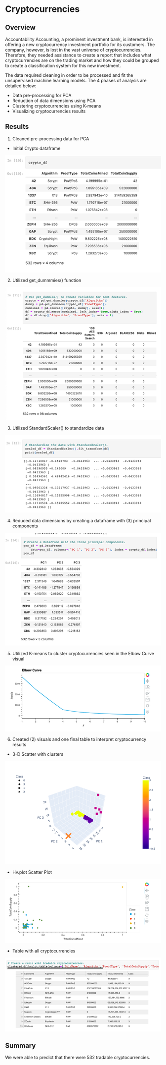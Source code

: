# Cryptocurrencies
## Overview
Accountability Accounting, a prominent investment bank, is interested in offering a new cryptocurrency investment portfolio for its customers. The company, however, is lost in the vast universe of cryptocurrencies. Therefore, they needed assistance to create a report that includes what cryptocurrencies are on the trading market and how they could be grouped to create a classification system for this new investment.

The data required cleaning in order to be processed and fit the unsupervised machine learning models. The 4 phases of analysis are detailed below:

- Data pre-processing for PCA
- Reduction of data dimensions using PCA
- Clustering cryptocurrencies using K-means
- Visualizing cryptocurrencies results

## Results
1. Cleaned pre-processing data for PCA
  - Initial Crypto dataframe
  
  ![This is an image](https://github.com/leilacf/Cryptocurrencies/blob/main/Images/1crypto%20df.png)
  
2. Utilized get_dummmies() function 

  ![This is an image](https://github.com/leilacf/Cryptocurrencies/blob/main/Images/2get_dummies.png)
  
  
3. Utilized StandardScaler() to standardize data

![This is an image](https://github.com/leilacf/Cryptocurrencies/blob/main/Images/3standardize%20data.png)

4. Reduced data dimensions by creating a dataframe with (3) principal components

![This is an image](https://github.com/leilacf/Cryptocurrencies/blob/main/Images/4pcs.png)

5. Utilized K-means to cluster cryptocurrencies seen in the Elbow Curve visual 

![This is an image](https://github.com/leilacf/Cryptocurrencies/blob/main/Images/5elbow%20curve.png)

6. Created (2) visuals and one final table to interpret cryptocurrency results

- 3-D Scatter with clusters

![This is an image](https://github.com/leilacf/Cryptocurrencies/blob/main/Images/63d%20cluster.png)

- Hv.plot Scatter Plot

![This is an image](https://github.com/leilacf/Cryptocurrencies/blob/main/Images/8hv%20plot.png)

- Table with all cryptocurrencies

![This is an image](https://github.com/leilacf/Cryptocurrencies/blob/main/Images/7final%20table.png)

## Summary
We were able to predict that there were 532 tradable cryptocurrencies.

